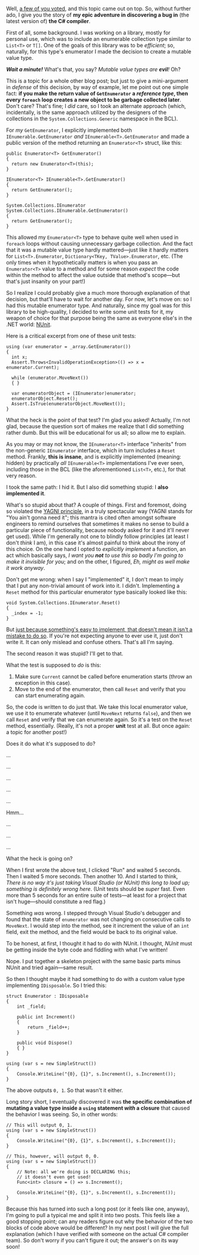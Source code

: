 Well, [a few of you voted](http://philosopherdeveloper.wordpress.com/2011/03/25/poll-what-should-my-next-blog-topic-be/), and this topic came out on top. So, without further ado, I give you the story of **my epic adventure in discovering a bug in** (the latest version of) **the C# compiler**.

First of all, some background. I was working on a library, mostly for personal use, which was to include an enumerable collection type similar to `List<T>` or `T[]`. One of the goals of this library was to be *efficient*; so, naturally, for this type's enumerator I made the decision to create a mutable value type.

***Wait a minute!*** What's that, you say? *Mutable value types are **evil**!* Oh?

This is a topic for a whole other blog post; but just to give a mini-argument in *defense* of this decision, by way of example, let me point out one simple fact: **if you make the return value of `GetEnumerator` a *reference type*, then every `foreach` loop creates a new object to be garbage collected later**. Don't care? That's fine; I *did* care, so I took an alternate approach (which, incidentally, is the same approach utilized by the designers of the collections in the `System.Collections.Generic` namespace in the BCL).

For *my* `GetEnumerator`, I explicitly implemented both `IEnumerable.GetEnumerator` *and* `IEnumerable<T>.GetEnumerator` and made a public version of the method returning an `Enumerator<T>` struct, like this:

~~~{: lang=csharp }
public Enumerator<T> GetEnumerator()
{
  return new Enumerator<T>(this);
}

IEnumerator<T> IEnumerable<T>.GetEnumerator()
{
  return GetEnumerator();
}

System.Collections.IEnumerator System.Collections.IEnumerable.GetEnumerator()
{
  return GetEnumerator();
}
~~~

This allowed my `Enumerator<T>` type to behave quite well when used in `foreach` loops without causing unnecessary garbage collection. And the fact that it was a mutable value type hardly mattered—just like it hardly matters for `List<T>.Enumerator`, `Dictionary<TKey, TValue>.Enumerator`, etc. (The only times when it hypothetically matters is when you pass an `Enumerator<T>` value to a method and for some reason *expect* the code within the method to affect the value outside that method's scope—but that's just insanity on your part!)

So I realize I could probably give a much more thorough explanation of that decision, but that'll have to wait for another day. For now, let's move on: so I had this mutable enumerator type. And naturally, since my goal was for this library to be high-quality, I decided to write some unit tests for it, my weapon of choice for that purpose being the same as everyone else's in the .NET world: [NUnit](http://www.nunit.org/).

Here is a critical excerpt from one of these unit tests:

~~~{: lang=csharp }
using (var enumerator = _array.GetEnumerator())
{
  int x;
  Assert.Throws<InvalidOperationException>(() => x = enumerator.Current);
  
  while (enumerator.MoveNext())
  { }

  var enumeratorObject = (IEnumerator)enumerator;
  enumeratorObject.Reset();
  Assert.IsTrue(enumeratorObject.MoveNext());
}
~~~

What the heck is the point of that test? I'm glad you asked! Actually, I'm not glad, because the question sort of makes me realize that I did something rather dumb. But this will be educational for us all; so allow me to explain.

As you may or may not know, the `IEnumerator<T>` interface "inherits" from the non-generic `IEnumerator` interface, which in turn includes a `Reset` method. Frankly, **this is insane**, and is explicitly implemented (meaning: hidden) by practically *all* `IEnumerable<T>` implementations I've ever seen, including those in the BCL (like the aforementioned `List<T>`, etc.), for that very reason.

I took the same path: I hid it. But I also did something stupid: I **also implemented it**.

What's so stupid about that? A couple of things. First and foremost, doing so violated the [YAGNI principle](http://en.wikipedia.org/wiki/YAGNI), in a truly spectacular way (YAGNI stands for "You ain't gonna need it"; this mantra is cited often amongst software engineers to remind ourselves that sometimes it makes no sense to build a particular piece of functionality, because nobody asked for it and it'll never get used). While I'm generally not one to blindly follow principles (at least I don't *think* I am), in this case it's almost painful to think about the irony of this choice. On the one hand I opted to *explicitly implement* a function, an act which basically says, <em>I want you **not** to use this so badly I'm going to make it invisible for you</em>; and on the other, I figured, *Eh, might as well make it work anyway*.

Don't get me wrong: when I say I "implemented" it, I don't mean to imply that I put any non-trivial amount of work into it. I didn't. Implementing a `Reset` method for this particular enumerator type basically looked like this:

~~~{: lang=csharp }
void System.Collections.IEnumerator.Reset()
{
  _index = -1;
}
~~~

But [just because something's easy to implement, that doesn't mean it isn't a mistake to do so](http://www.infoq.com/presentations/Null-References-The-Billion-Dollar-Mistake-Tony-Hoare). If you're not expecting anyone to ever use it, just don't write it. It can only mislead and confuse others. That's all I'm saying.

The second reason it was stupid? I'll get to that.

What the test is supposed to *do* is this:

1. Make sure `Current` cannot be called before enumeration starts (throw an exception in this case).
2. Move to the end of the enumerator, then call `Reset` and verify that you can start enumerating again.

So, the code is written to do just that. We take this local enumerator value, we use it to enumerate whatever (until `MoveNext` returns `false`), and then we call `Reset` and verify that we can enumerate again. So it's a test on the `Reset` method, essentially. (Really, it's not a proper **unit** test at all. But once again: a topic for another post!)

Does it do what it's supposed to do?

...

...

...

...

...

Hmm...

...

...

...

What the heck is going on?

When I first wrote the above test, I clicked "Run" and waited 5 seconds. Then I waited 5 more seconds. Then another 10. And I started to think, *There is no way it's just taking Visual Studio (or NUnit) this long to load up; something is definitely wrong here*. (Unit tests should be *super* fast. Even more than 5 seconds for an entire suite of tests—at least for a project that isn't huge—should constitute a red flag.)

Something *was* wrong. I stepped through Visual Studio's debugger and found that the state of `enumerator` was not changing on consecutive calls to `MoveNext`. I would step into the method, see it increment the value of an `int` field, exit the method, and the field would be back to its original value.

To be honest, at first, I thought it had to do with NUnit. I thought, *NUnit* must be getting inside the byte code and fiddling with what I've written!

Nope. I put together a skeleton project with the same basic parts minus NUnit and tried again—same result.

So then I thought maybe it had something to do with a custom value type implementing `IDisposable`. So I tried this:

~~~{: lang=csharp }
struct Enumerator : IDisposable
{
    int _field;

    public int Increment()
    {
        return _field++;
    }

    public void Dispose()
    { }
}

using (var s = new SimpleStruct())
{
    Console.WriteLine("{0}, {1}", s.Increment(), s.Increment());
}
~~~

The above outputs `0, 1`. So that wasn't it either.

Long story short, I eventually discovered it was **the specific combination of mutating a value type inside a `using` statement *with* a closure** that caused the behavior I was seeing. So, in other words:

~~~{: lang=csharp }
// This will output 0, 1.
using (var s = new SimpleStruct())
{
    Console.WriteLine("{0}, {1}", s.Increment(), s.Increment());
}

// This, however, will output 0, 0.
using (var s = new SimpleStruct())
{
    // Note: all we're doing is DECLARING this;
    // it doesn't even get used!
    Func<int> closure = () => s.Increment();

    Console.WriteLine("{0}, {1}", s.Increment(), s.Increment());
}
~~~

Because this has turned into such a long post (or it feels like one, anyway), I'm going to pull a typical me and split it into two posts. This feels like a good stopping point; can any readers figure out why the behavior of the two blocks of code above would be different? In my next post I will give the full explanation (which I have verified with someone on the actual C# compiler team). So don't worry if you can't figure it out; the answer's on its way soon!

